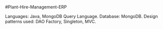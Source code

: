 #Plant-Hire-Management-ERP

Languages: Java, MongoDB Query Language.
Database: MongoDB.
Design patterns used: DAO Factory, Singleton, MVC.
